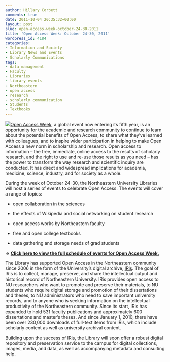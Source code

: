 ```yaml
---
author: Hillary Corbett
comments: true
date: 2011-10-04 20:35:32+00:00
layout: post
slug: open-access-week-october-24-30-2011
title: 'Open Access Week: October 24-30, 2011'
wordpress_id: 4184
categories:
- Information and Society
- Library News and Events
- Scholarly Communications
tags:
- data management
- Faculty
- Libraries
- library events
- Northeastern
- open access
- research
- scholarly communication
- Students
- Textbooks
---
```


[![](http://www.lib.neu.edu/snippets/wp-content/uploads/2011/10/200px-Open_Access_logo_PLoS_white.svg_.png)](http://www.lib.neu.edu/snippets/wp-content/uploads/2011/10/200px-Open_Access_logo_PLoS_white.svg_.png)[Open Access Week](http://www.openaccessweek.org), a global event now entering its fifth year, is an opportunity for the academic and research community to continue to learn about the potential benefits of Open Access, to share what they’ve learned with colleagues, and to inspire wider participation in helping to make Open Access a new norm in scholarship and research. Open access to information – the free, immediate, online access to the results of scholarly research, and the right to use and re-use those results as you need – has the power to transform the way research and scientific inquiry are conducted. It has direct and widespread implications for academia, medicine, science, industry, and for society as a whole.

During the week of October 24-30, the Northeastern University Libraries will host a series of events to celebrate Open Access. The events will cover a range of topics:



	
  * open collaboration in the sciences

	
  * the effects of Wikipedia and social networking on student research

	
  * open access works by Northeastern faculty

	
  * free and open college textbooks

	
  * data gathering and storage needs of grad students


**⇒ [Click here to view the full schedule of events for Open Access Week.](http://www.lib.neu.edu/services/scholarly/events/)**

The Library has supported Open Access in the Northeastern community since 2006 in the form of the University’s digital archive, [IRis](http://iris.lib.neu.edu/). The goal of IRis is to collect, manage, preserve, and share the intellectual output and historical record of Northeastern University. IRis provides open access to NU researchers who want to promote and preserve their materials, to NU students who require digital storage and promotion of their dissertations and theses, to NU administrators who need to save important university records, and to anyone who is seeking information on the intellectual productivity of the Northeastern community. Since its start, IRis has expanded to hold 531 faculty publications and approximately 600 dissertations and master’s theses. And since January 1, 2010, there have been over 230,000 downloads of full-text items from IRis, which include scholarly content as well as university archival content.

Building upon the success of IRis, the Library will soon offer a robust digital repository and preservation service to the campus for digital collections, images, media, and data, as well as accompanying metadata and consulting help.

**[
](http://www.lib.neu.edu/services/scholarly/events/)**
